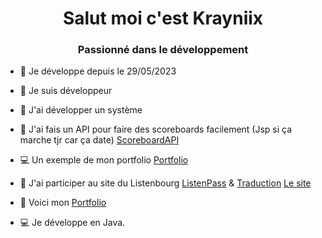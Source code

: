 <h1 align="center">Salut moi c'est Krayniix</h1>
<h3 align="center">Passionné dans le développement</h3>

- 🥜 Je développe depuis le 29/05/2023

- 🚦 Je suis développeur 

- 🚌 J'ai développer un système 

- 🛵 J'ai fais un API pour faire des scoreboards facilement (Jsp si ça marche tjr car ça date) [ScoreboardAPI](https://github.com/MoiLaVie/Scoreboard-API)

- 💻 Un exemple de mon portfolio [Portfolio](https://github.com/MoiLaVie/Portfolio-Free)

- 🫙 J'ai participer au site du Listenbourg [ListenPass](https://github.com/Listenbourg/ListenPASS) & [Traduction](https://github.com/Listenbourg/Traduction) [Le site](https://listenbourg.vincelinise.com)

- 🍞 Voici mon [Portfolio](http://alouchi200.free.fr/portfolio)

- 💻 Je développe en Java.
